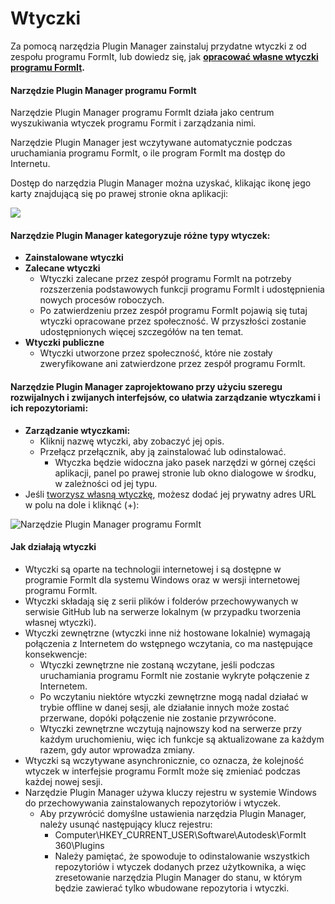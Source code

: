# Wtyczki

Za pomocą narzędzia Plugin Manager zainstaluj przydatne wtyczki z od zespołu programu FormIt, lub dowiedz się, jak [**opracować własne wtyczki programu FormIt**](https://formit3d.github.io/FormItExamplePlugins/docs/HowToBuild.html)**.**

#### Narzędzie Plugin Manager programu FormIt

Narzędzie Plugin Manager programu FormIt działa jako centrum wyszukiwania wtyczek programu Formit i zarządzania nimi.

Narzędzie Plugin Manager jest wczytywane automatycznie podczas uruchamiania programu FormIt, o ile program FormIt ma dostęp do Internetu.

Dostęp do narzędzia Plugin Manager można uzyskać, klikając ikonę jego karty znajdującą się po prawej stronie okna aplikacji:

![](https://formit3d.github.io/FormItExamplePlugins/docs/images/PluginManagerTab.PNG)

#### Narzędzie Plugin Manager kategoryzuje różne typy wtyczek:

* **Zainstalowane wtyczki**
* **Zalecane wtyczki**
   * Wtyczki zalecane przez zespół programu FormIt na potrzeby rozszerzenia podstawowych funkcji programu FormIt i udostępnienia nowych procesów roboczych.
   * Po zatwierdzeniu przez zespół programu FormIt pojawią się tutaj wtyczki opracowane przez społeczność. W przyszłości zostanie udostępnionych więcej szczegółów na ten temat.
* **Wtyczki publiczne**
   * Wtyczki utworzone przez społeczność, które nie zostały zweryfikowane ani zatwierdzone przez zespół programu FormIt.

#### Narzędzie Plugin Manager zaprojektowano przy użyciu szeregu rozwijalnych i zwijanych interfejsów, co ułatwia zarządzanie wtyczkami i ich repozytoriami:

* **Zarządzanie wtyczkami:**
   * Kliknij nazwę wtyczki, aby zobaczyć jej opis.
   * Przełącz przełącznik, aby ją zainstalować lub odinstalować.
      * Wtyczka będzie widoczna jako pasek narzędzi w górnej części aplikacji, panel po prawej stronie lub okno dialogowe w środku, w zależności od jej typu.
* Jeśli [tworzysz własną wtyczkę](https://formit3d.github.io/FormItExamplePlugins/docs/HowToBuild.html), możesz dodać jej prywatny adres URL w polu na dole i kliknąć \(+\):

![Narzędzie Plugin Manager programu FormIt](https://formit3d.github.io/FormItExamplePlugins/docs/images/addNew.png)

#### Jak działają wtyczki

* Wtyczki są oparte na technologii internetowej i są dostępne w programie FormIt dla systemu Windows oraz w wersji internetowej programu FormIt.
* Wtyczki składają się z serii plików i folderów przechowywanych w serwisie GitHub lub na serwerze lokalnym (w przypadku tworzenia własnej wtyczki).
* Wtyczki zewnętrzne \(wtyczki inne niż hostowane lokalnie\) wymagają połączenia z Internetem do wstępnego wczytania, co ma następujące konsekwencje:
   * Wtyczki zewnętrzne nie zostaną wczytane, jeśli podczas uruchamiania programu FormIt nie zostanie wykryte połączenie z Internetem.
   * Po wczytaniu niektóre wtyczki zewnętrzne mogą nadal działać w trybie offline w danej sesji, ale działanie innych może zostać przerwane, dopóki połączenie nie zostanie przywrócone.
   * Wtyczki zewnętrzne wczytują najnowszy kod na serwerze przy każdym uruchomieniu, więc ich funkcje są aktualizowane za każdym razem, gdy autor wprowadza zmiany.
* Wtyczki są wczytywane asynchronicznie, co oznacza, że kolejność wtyczek w interfejsie programu FormIt może się zmieniać podczas każdej nowej sesji.
* Narzędzie Plugin Manager używa kluczy rejestru w systemie Windows do przechowywania zainstalowanych repozytoriów i wtyczek.
   * Aby przywrócić domyślne ustawienia narzędzia Plugin Manager, należy usunąć następujący klucz rejestru:
      * Computer\HKEY\_CURRENT\_USER\Software\Autodesk\FormIt 360\Plugins
      * Należy pamiętać, że spowoduje to odinstalowanie wszystkich repozytoriów i wtyczek dodanych przez użytkownika, a więc zresetowanie narzędzia Plugin Manager do stanu, w którym będzie zawierać tylko wbudowane repozytoria i wtyczki.

